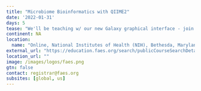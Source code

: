 ```yaml
---
title: "Microbiome Bioinformatics with QIIME2"
date: '2022-01-31'
days: 5
tease: "We'll be teaching w/ our new Galaxy graphical interface - join us and learn to use QIIME 2 through a GUI! Register by January 7."
continent: NA
location:
  name: "Online, National Institutes of Health (NIH), Bethesda, Maryland, United States"
external_url: "https://education.faes.org/search/publicCourseSearchDetails.do?method=load&courseId=1165589"
location_url: ""
image: /images/logos/faes.png
gtn: false
contact: registrar@faes.org
subsites: [global, us]
---
```

